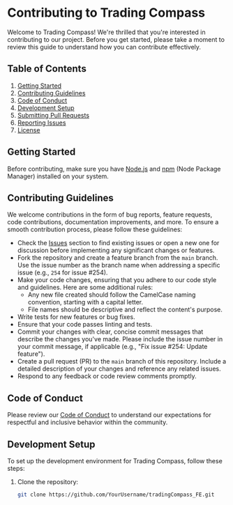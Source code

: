 # Contributing to Trading Compass

Welcome to Trading Compass! We're thrilled that you're interested in contributing to our project. Before you get started, please take a moment to review this guide to understand how you can contribute effectively.

## Table of Contents

1. [Getting Started](#getting-started)
2. [Contributing Guidelines](#contributing-guidelines)
3. [Code of Conduct](#code-of-conduct)
4. [Development Setup](#development-setup)
5. [Submitting Pull Requests](#submitting-pull-requests)
6. [Reporting Issues](#reporting-issues)
7. [License](#license)

## Getting Started

Before contributing, make sure you have [Node.js](https://nodejs.org/) and [npm](https://www.npmjs.com/) (Node Package Manager) installed on your system.

## Contributing Guidelines

We welcome contributions in the form of bug reports, feature requests, code contributions, documentation improvements, and more. To ensure a smooth contribution process, please follow these guidelines:

- Check the [Issues](https://github.com/YourUsername/tradingCompass_FE/issues) section to find existing issues or open a new one for discussion before implementing any significant changes or features.
- Fork the repository and create a feature branch from the `main` branch. Use the issue number as the branch name when addressing a specific issue (e.g., `254` for issue #254).
- Make your code changes, ensuring that you adhere to our code style and guidelines. Here are some additional rules:
  - Any new file created should follow the CamelCase naming convention, starting with a capital letter.
  - File names should be descriptive and reflect the content's purpose.
- Write tests for new features or bug fixes.
- Ensure that your code passes linting and tests.
- Commit your changes with clear, concise commit messages that describe the changes you've made. Please include the issue number in your commit message, if applicable (e.g., "Fix issue #254: Update feature").
- Create a pull request (PR) to the `main` branch of this repository. Include a detailed description of your changes and reference any related issues.
- Respond to any feedback or code review comments promptly.

## Code of Conduct

Please review our [Code of Conduct](CODE_OF_CONDUCT.md) to understand our expectations for respectful and inclusive behavior within the community.

## Development Setup

To set up the development environment for Trading Compass, follow these steps:

1. Clone the repository:

   ```bash
   git clone https://github.com/YourUsername/tradingCompass_FE.git
